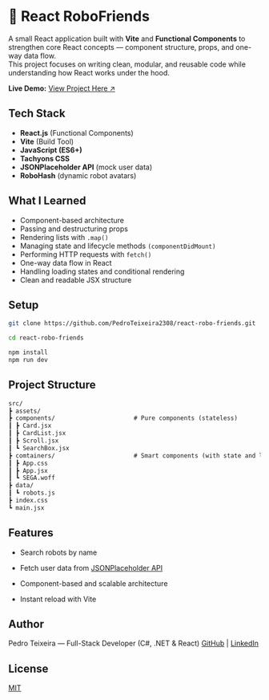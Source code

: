 
# 🤖 React RoboFriends

A small React application built with **Vite** and **Functional Components** to strengthen core React concepts — component structure, props, and one-way data flow.  
This project focuses on writing clean, modular, and reusable code while understanding how React works under the hood.


**Live Demo:** [View Project Here ↗](https://pedroteixeira2308.github.io/react-robo-friends/)

## Tech Stack

- **React.js** (Functional Components)
- **Vite** (Build Tool)
- **JavaScript (ES6+)**
- **Tachyons CSS**
- **JSONPlaceholder API** (mock user data)
- **RoboHash** (dynamic robot avatars)


## What I Learned

- Component-based architecture  
- Passing and destructuring props  
- Rendering lists with `.map()`  
- Managing state and lifecycle methods `(componentDidMount)`
- Performing HTTP requests with `fetch()`
- One-way data flow in React  
- Handling loading states and conditional rendering
- Clean and readable JSX structure  

## Setup

```bash
git clone https://github.com/PedroTeixeira2308/react-robo-friends.git

cd react-robo-friends

npm install
npm run dev
```
## Project Structure
```markdown
src/
┣ assets/
┣ components/                      # Pure components (stateless)
┃ ┣ Card.jsx
┃ ┣ CardList.jsx
┃ ┣ Scroll.jsx
┃ ┗ SearchBox.jsx
┣ comtainers/                      # Smart components (with state and lifecycle)
┃ ┣ App.css
┃ ┣ App.jsx
┃ ┗ SEGA.woff
┣ data/
┃ ┗ robots.js
┣ index.css
┗ main.jsx
```

## Features

- Search robots by name

- Fetch user data from [JSONPlaceholder API](https://jsonplaceholder.typicode.com/users)

- Component-based and scalable architecture

- Instant reload with Vite


## Author

Pedro Teixeira — Full-Stack Developer (C#, .NET & React)
[GitHub](https://github.com/PedroTeixeira2308) | [LinkedIn](https://www.linkedin.com/in/pedro-teixeira-967615347
)


## License

[MIT](https://choosealicense.com/licenses/mit/)

